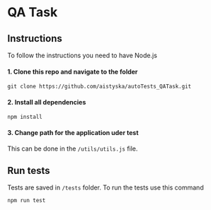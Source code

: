 # QA Task

## Instructions
To follow the instructions you need to have Node.js

#### 1. Clone this repo and navigate to the folder
```
git clone https://github.com/aistyska/autoTests_QATask.git
```

#### 2. Install all dependencies
```
npm install
```

#### 3. Change path for the application uder test
This can be done in the `/utils/utils.js` file.

## Run tests
Tests are saved in `/tests` folder.
To run the tests use this command
```
npm run test
```
